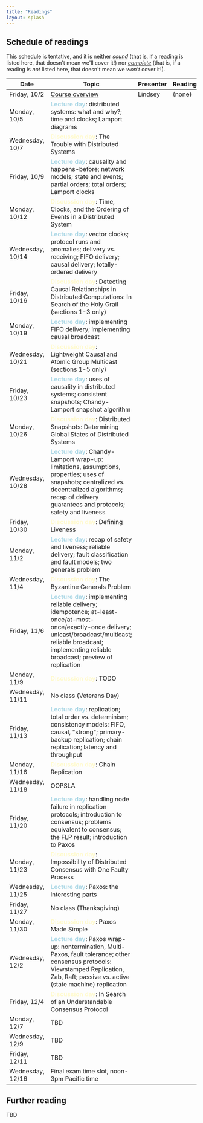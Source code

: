 ```yaml
---
title: "Readings"
layout: splash
---
```


<style type="text/css">
span.discussion { color: lemonchiffon; font-weight: bold }
span.lecture { color: lightblue; font-weight: bold }
</style>

## Schedule of readings

This schedule is tentative, and it is neither [_sound_](https://en.wikipedia.org/wiki/Soundness) (that is, if a reading is listed here, that doesn't mean we'll cover it!) nor [_complete_](https://en.wikipedia.org/wiki/Completeness_(logic)) (that is, if a reading is *not* listed here, that doesn't mean we *won't* cover it!).

| Date             | Topic                                          | Presenter            | Reading                                             | Notes
|------------------|------------------------------------------------|----------------------|-----------------------------------------------------|---------------------------------
| Friday, 10/2     | [Course overview](course-overview.html)        | Lindsey              | (none)
| Monday, 10/5     | <span class="lecture">Lecture day</span>: distributed systems: what and why?; time and clocks; Lamport diagrams
| Wednesday, 10/7  | <span class="discussion">Discussion day</span>: The Trouble with Distributed Systems
| Friday, 10/9     | <span class="lecture">Lecture day</span>: causality and happens-before; network models; state and events; partial orders; total orders; Lamport clocks
| Monday, 10/12    | <span class="discussion">Discussion day</span>: Time, Clocks, and the Ordering of Events in a Distributed System
| Wednesday, 10/14 | <span class="lecture">Lecture day</span>: vector clocks; protocol runs and anomalies; delivery vs. receiving; FIFO delivery; causal delivery; totally-ordered delivery
| Friday, 10/16    | <span class="discussion">Discussion day</span>: Detecting Causal Relationships in Distributed Computations: In Search of the Holy Grail (sections 1-3 only)
| Monday, 10/19    | <span class="lecture">Lecture day</span>: implementing FIFO delivery; implementing causal broadcast
| Wednesday, 10/21 | <span class="discussion">Discussion day</span>: Lightweight Causal and Atomic Group Multicast (sections 1-5 only)
| Friday, 10/23    | <span class="lecture">Lecture day</span>: uses of causality in distributed systems; consistent snapshots; Chandy-Lamport snapshot algorithm
| Monday, 10/26    | <span class="discussion">Discussion day</span>: Distributed Snapshots: Determining Global States of Distributed Systems
| Wednesday, 10/28 | <span class="lecture">Lecture day</span>: Chandy-Lamport wrap-up: limitations, assumptions, properties; uses of snapshots; centralized vs. decentralized algorithms; recap of delivery guarantees and protocols; safety and liveness
| Friday, 10/30    | <span class="discussion">Discussion day</span>: Defining Liveness
| Monday, 11/2     | <span class="lecture">Lecture day</span>: recap of safety and liveness; reliable delivery; fault classification and fault models; two generals problem
| Wednesday, 11/4  | <span class="discussion">Discussion day</span>: The Byzantine Generals Problem
| Friday, 11/6     | <span class="lecture">Lecture day</span>: implementing reliable delivery; idempotence; at-least-once/at-most-once/exactly-once delivery; unicast/broadcast/multicast; reliable broadcast; implementing reliable broadcast; preview of replication
| Monday, 11/9     | <span class="discussion">Discussion day</span>: TODO
| Wednesday, 11/11 | No class (Veterans Day)
| Friday, 11/13    | <span class="lecture">Lecture day</span>: replication; total order vs. determinism; consistency models: FIFO, causal, "strong"; primary-backup replication; chain replication; latency and throughput
| Monday, 11/16    | <span class="discussion">Discussion day</span>: Chain Replication
| Wednesday, 11/18 | OOPSLA
| Friday, 11/20    | <span class="lecture">Lecture day</span>: handling node failure in replication protocols; introduction to consensus; problems equivalent to consensus; the FLP result; introduction to Paxos
| Monday, 11/23    | <span class="discussion">Discussion day</span>: Impossibility of Distributed Consensus with One Faulty Process
| Wednesday, 11/25 | <span class="lecture">Lecture day</span>: Paxos: the interesting parts
| Friday, 11/27    | No class (Thanksgiving)
| Monday, 11/30    | <span class="discussion">Discussion day</span>: Paxos Made Simple
| Wednesday, 12/2  | <span class="lecture">Lecture day</span>: Paxos wrap-up: nontermination, Multi-Paxos, fault tolerance; other consensus protocols: Viewstamped Replication, Zab, Raft; passive vs. active (state machine) replication
| Friday, 12/4     | <span class="discussion">Discussion day</span>: In Search of an Understandable Consensus Protocol
| Monday, 12/7     | TBD
| Wednesday, 12/9  | TBD
| Friday, 12/11    | TBD
| Wednesday, 12/16 | Final exam time slot, noon-3pm Pacific time

## Further reading

TBD
